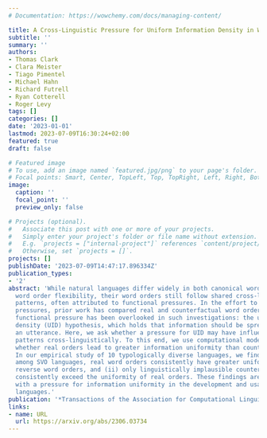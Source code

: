 ```yaml
---
# Documentation: https://wowchemy.com/docs/managing-content/

title: A Cross-Linguistic Pressure for Uniform Information Density in Word Order
subtitle: ''
summary: ''
authors:
- Thomas Clark
- Clara Meister
- Tiago Pimentel
- Michael Hahn
- Richard Futrell
- Ryan Cotterell
- Roger Levy
tags: []
categories: []
date: '2023-01-01'
lastmod: 2023-07-09T16:30:24+02:00
featured: true
draft: false

# Featured image
# To use, add an image named `featured.jpg/png` to your page's folder.
# Focal points: Smart, Center, TopLeft, Top, TopRight, Left, Right, BottomLeft, Bottom, BottomRight.
image:
  caption: ''
  focal_point: ''
  preview_only: false

# Projects (optional).
#   Associate this post with one or more of your projects.
#   Simply enter your project's folder or file name without extension.
#   E.g. `projects = ["internal-project"]` references `content/project/deep-learning/index.md`.
#   Otherwise, set `projects = []`.
projects: []
publishDate: '2023-07-09T14:47:17.896334Z'
publication_types:
- '2'
abstract: 'While natural languages differ widely in both canonical word order and
  word order flexibility, their word orders still follow shared cross-linguistic statistical
  patterns, often attributed to functional pressures. In the effort to identify these
  pressures, prior work has compared real and counterfactual word orders. Yet one
  functional pressure has been overlooked in such investigations: the uniform information
  density (UID) hypothesis, which holds that information should be spread evenly throughout
  an utterance. Here, we ask whether a pressure for UID may have influenced word order
  patterns cross-linguistically. To this end, we use computational models to test
  whether real orders lead to greater information uniformity than counterfactual orders.
  In our empirical study of 10 typologically diverse languages, we find that: (i)
  among SVO languages, real word orders consistently have greater uniformity than
  reverse word orders, and (ii) only linguistically implausible counterfactual orders
  consistently exceed the uniformity of real orders. These findings are compatible
  with a pressure for information uniformity in the development and usage of natural
  languages.'
publication: '*Transactions of the Association for Computational Linguistics*'
links:
- name: URL
  url: https://arxiv.org/abs/2306.03734
---
```

